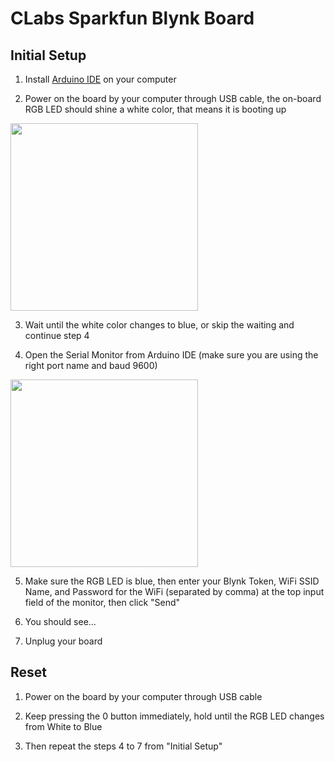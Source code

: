 # CLabs Sparkfun Blynk Board

## Initial Setup
1. Install [Arduino IDE](https://www.arduino.cc/en/Main/Software) on your computer

2. Power on the board by your computer through USB cable, the on-board RGB LED should shine a white color, that means it is booting up
<img width="300" src="https://user-images.githubusercontent.com/4184020/68332042-e7a41b00-008a-11ea-9ade-aa6f55f5aef4.png"/>

3. Wait until the white color changes to blue, or skip the waiting and continue step 4

4. Open the Serial Monitor from Arduino IDE (make sure you are using the right port name and baud 9600)
<img width="300" src="https://user-images.githubusercontent.com/4184020/68332893-62ba0100-008c-11ea-84b6-a1e996bc948d.png"/>

5. Make sure the RGB LED is blue, then enter your Blynk Token, WiFi SSID Name, and Password for the WiFi (separated by comma) at the top input field of the monitor, then click "Send"

6. You should see...

7. Unplug your board

## Reset
1. Power on the board by your computer through USB cable

2. Keep pressing the 0 button immediately, hold until the RGB LED changes from White to Blue

3. Then repeat the steps 4 to 7 from "Initial Setup"
